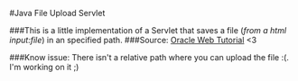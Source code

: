 #Java File Upload Servlet

###This is a little implementation of a Servlet that saves a file (*from a html input:file*) in an specified path.
###Source: [Oracle Web Tutorial](https://docs.oracle.com/javaee/6/tutorial/doc/glraq.html) <3


###Know issue: There isn't a relative path where you can upload the file :(. I'm working on it ;)
